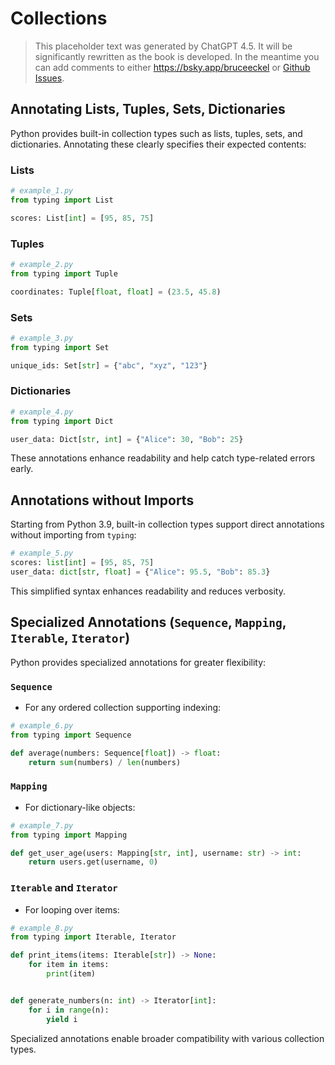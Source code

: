 # Collections

> This placeholder text was generated by ChatGPT 4.5.
> It will be significantly rewritten as the book is developed.
> In the meantime you can add comments to either <https://bsky.app/bruceeckel> or [Github Issues](https://github.com/Thinking-In-Types/ThinkingInTypes_Book/issues).

## Annotating Lists, Tuples, Sets, Dictionaries

Python provides built-in collection types such as lists, tuples, sets, and dictionaries. Annotating these clearly specifies their expected contents:

### Lists

```python
# example_1.py
from typing import List

scores: List[int] = [95, 85, 75]
```

### Tuples

```python
# example_2.py
from typing import Tuple

coordinates: Tuple[float, float] = (23.5, 45.8)
```

### Sets

```python
# example_3.py
from typing import Set

unique_ids: Set[str] = {"abc", "xyz", "123"}
```

### Dictionaries

```python
# example_4.py
from typing import Dict

user_data: Dict[str, int] = {"Alice": 30, "Bob": 25}
```

These annotations enhance readability and help catch type-related errors early.

## Annotations without Imports

Starting from Python 3.9, built-in collection types support direct annotations without importing from `typing`:

```python
# example_5.py
scores: list[int] = [95, 85, 75]
user_data: dict[str, float] = {"Alice": 95.5, "Bob": 85.3}
```

This simplified syntax enhances readability and reduces verbosity.

## Specialized Annotations (`Sequence`, `Mapping`, `Iterable`, `Iterator`)

Python provides specialized annotations for greater flexibility:

### `Sequence`

- For any ordered collection supporting indexing:

```python
# example_6.py
from typing import Sequence

def average(numbers: Sequence[float]) -> float:
    return sum(numbers) / len(numbers)
```

### `Mapping`

- For dictionary-like objects:

```python
# example_7.py
from typing import Mapping

def get_user_age(users: Mapping[str, int], username: str) -> int:
    return users.get(username, 0)
```

### `Iterable` and `Iterator`

- For looping over items:

```python
# example_8.py
from typing import Iterable, Iterator

def print_items(items: Iterable[str]) -> None:
    for item in items:
        print(item)


def generate_numbers(n: int) -> Iterator[int]:
    for i in range(n):
        yield i
```

Specialized annotations enable broader compatibility with various collection types.
